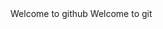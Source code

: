 <html>
<head></head>
<body>
<label> Welcome to github</label>
  <label> Welcome to git</label>
</body>


<html>

